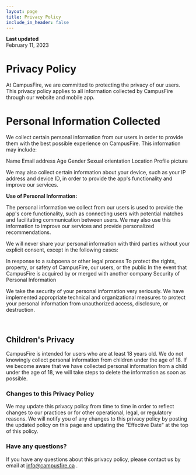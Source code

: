 ```yaml
---
layout: page
title: Privacy Policy
include_in_header: false
---
```


**Last updated**  
February 11, 2023

# Privacy Policy
At CampusFire, we are committed to protecting the privacy of our users. This privacy policy applies to all information collected by CampusFire through our website and mobile app.

# Personal Information Collected

We collect certain personal information from our users in order to provide them with the best possible experience on CampusFire. This information may include:

Name
Email address
Age
Gender
Sexual orientation
Location
Profile picture

We may also collect certain information about your device, such as your IP address and device ID, in order to provide the app's functionality and improve our services.


**Use of Personal Information:** 

The personal information we collect from our users is used to provide the app's core functionality, such as connecting users with potential matches and facilitating communication between users. We may also use this information to improve our services and provide personalized recommendations.

We will never share your personal information with third parties without your explicit consent, except in the following cases:

In response to a subpoena or other legal process
To protect the rights, property, or safety of CampusFire, our users, or the public
In the event that CampusFire is acquired by or merged with another company
Security of Personal Information

We take the security of your personal information very seriously. We have implemented appropriate technical and organizational measures to protect your personal information from unauthorized access, disclosure, or destruction.


<br>

## Children's Privacy

CampusFire is intended for users who are at least 18 years old. We do not knowingly collect personal information from children under the age of 18. If we become aware that we have collected personal information from a child under the age of 18, we will take steps to delete the information as soon as possible.

### Changes to this Privacy Policy

We may update this privacy policy from time to time in order to reflect changes to our practices or for other operational, legal, or regulatory reasons. We will notify you of any changes to this privacy policy by posting the updated policy on this page and updating the "Effective Date" at the top of this policy.

### Have any questions? 

If you have any questions about this privacy policy, please contact us by email at info@campusfire.ca .